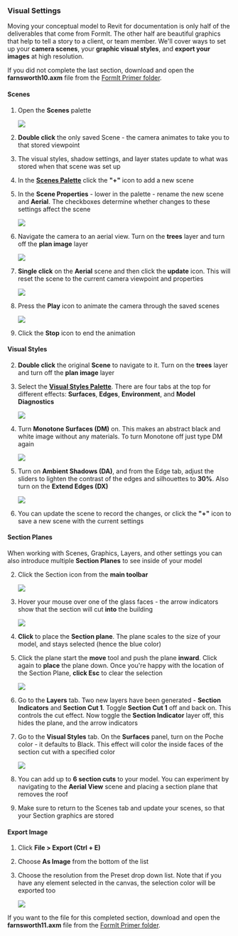 ### Visual Settings
Moving your conceptual model to Revit for documentation is only half of the deliverables that come from FormIt. The other half are beautiful graphics that help to tell a story to a client, or team member. We'll cover ways to set up your **camera scenes**, your **graphic visual styles**, and **export your images** at high resolution.

If you did not complete the last section, download and open the **farnsworth10.axm** file from the [FormIt Primer folder](https://autodesk.app.box.com/s/thavswirrbflit27rbqzl26ljj7fu1uv/1/9025446442).

#### Scenes

1. Open the **Scenes** palette

    ![](./images/ScenesIcon.png)

2. **Double click** the only saved Scene - the camera animates to take you to that stored viewpoint 

3. The visual styles, shadow settings, and layer states update to what was stored when that scene was set up

2. In the [**Scenes Palette**](../formit-introduction/tool-bars.md) click the **"+"** icon to add a new scene

3. In the **Scene Properties** - lower in the palette - rename the new scene and **Aerial**. The checkboxes determine whether changes to these settings affect the scene

    ![](./images/777d3348-1472-4afb-a617-54bffb9b947f.png)

4. Navigate the camera to an aerial view. Turn on the **trees** layer and turn off the **plan image** layer

    ![](./images/a3529158-1a4a-4fac-a8ee-6f60247bce4d.png)

5. **Single click** on the **Aerial** scene and then click the **update** icon. This will reset the scene to the current camera viewpoint and properties

    ![](./images/a6828bff-7d6e-4cc9-b00c-1db0de96d0b1.png) 

7. Press the **Play** icon to animate the camera through the saved scenes

    ![](./images/7badfc11-b64f-45d4-b0d3-0433ce8c5b79.png)
    
1. Click the **Stop** icon to end the animation

#### Visual Styles

2. **Double click** the original **Scene** to navigate to it. Turn on the **trees** layer and turn off the **plan image** layer

2. Select the [**Visual Styles Palette**](../formit-introduction/tool-bars.md). There are four tabs at the top for different effects: **Surfaces**, **Edges**, **Environment**, and **Model Diagnostics**

    ![](./images/aa340156-b0de-4132-8b24-98fe2533dbfe.png)

4. Turn **Monotone Surfaces (DM)** on. This makes an abstract black and white image without any materials. To turn Monotone off just type DM again

    ![](./images/74f592a0-e7b3-4168-a6e9-2d1f69453f54.png)

5. Turn on **Ambient Shadows (DA)**, and from the Edge tab, adjust the sliders to lighten the contrast of the edges and silhouettes to **30%**. Also turn on the **Extend Edges (DX)**

    ![](./images/74f592a0-e7b3-4168-a6e9-2d1f69453f54_2.png)
    
6. You can update the scene to record the changes, or click the **"+"** icon to save a new scene with the current settings

#### Section Planes
When working with Scenes, Graphics, Layers, and other settings you can also introduce multiple **Section Planes** to see inside of your model

2. Click the Section icon from the **main toolbar**

    ![](./images/sectionIcon.png)
    
2. Hover your mouse over one of the glass faces - the arrow indicators show that the section will cut **into** the building

    ![](./images/SectionTemp.png)

2. **Click** to place the **Section plane**. The plane scales to the size of your model, and stays selected (hence the blue color) 

3. Click the plane start the **move** tool and push the plane **inward**. Click again to **place** the plane down. Once you're happy with the location of the Section Plane, **click Esc** to clear the selection

    ![](./images/Section_1.png)
    
4. Go to the **Layers** tab. Two new layers have been generated - **Section Indicators** and **Section Cut 1**. Toggle **Section Cut 1** off and back on. This controls the cut effect. Now toggle the **Section Indicator** layer off, this hides the plane, and the arrow indicators
    
4. Go to the **Visual Styles** tab. On the **Surfaces** panel, turn on the Poche color - it defaults to Black. This effect will color the inside faces of the section cut with a specified color

    ![](./images/Section_2.png)

5. You can add up to **6 section cuts** to your model. You can experiment by navigating to the **Aerial View** scene and placing a section plane that removes the roof

6. Make sure to return to the Scenes tab and update your scenes, so that your Section graphics are stored 

#### Export Image

1. Click **File &gt; Export (Ctrl + E)**

2. Choose **As Image** from the bottom of the list

3. Choose the resolution from the Preset drop down list. Note that if you have any element selected in the canvas, the selection color will be exported too

    ![](./images/03b98705-6f53-4856-aea7-a48a906b981f.png)
    
If you want to the file for this completed section, download and open the **farnsworth11.axm** file from the [FormIt Primer folder](https://autodesk.app.box.com/s/thavswirrbflit27rbqzl26ljj7fu1uv/1/9025446442).